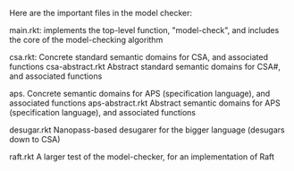 Here are the important files in the model checker:

main.rkt:           implements the top-level function, "model-check", and includes the
                    core of the model-checking algorithm

csa.rkt: 		    Concrete standard semantic domains for CSA, and associated functions
csa-abstract.rkt	Abstract standard semantic domains for CSA#, and associated functions

aps.				Concrete semantic domains for APS (specification language), and associated functions
aps-abstract.rkt    Abstract semantic domains for APS (specification language), and associated functions

desugar.rkt			Nanopass-based desugarer for the bigger language (desugars down to CSA)

raft.rkt			A larger test of the model-checker, for an implementation of Raft
